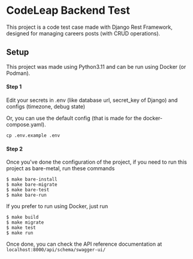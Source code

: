
# CodeLeap Backend Test

This project is a code test case made with Django Rest Framework, designed for managing careers posts (with CRUD operations).


## Setup

This project was made using Python3.11 and can be run using Docker (or Podman).

#### Step 1
Edit your secrets in .env (like database url, secret_key of Django) and configs (timezone, debug state)

Or, you can use the default config (that is made for the docker-compose.yaml). 
```
cp .env.example .env
```
#### Step 2

Once you've done the configuration of the project, if you need to run this project as bare-metal, run these commands

```
$ make bare-install
$ make bare-migrate
$ make bare-test
$ make bare-run
```

If you prefer to run using Docker, just run
```
$ make build 
$ make migrate
$ make test
$ make run
```

Once done, you can check the API reference documentation at `localhost:8000/api/schema/swagger-ui/`

